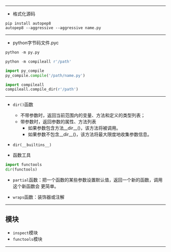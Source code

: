 

---


- 格式化源码
```
pip install autopep8
autopep8 --aggressive --aggressive name.py

```
---
- python字节码文件.pyc
```py
python -m py.py

python -m compileall r'/path'

import py_compile
py_compile.compile('/path/name.py')

import compileall
compileall.compile_dir(r'/path')

```






---

- `dir()`函数
    - 不带参数时，返回当前范围内的变量、方法和定义的类型列表；
    - 带参数时，返回参数的属性、方法列表
        - 如果参数包含方法__dir__()，该方法将被调用。
        - 如果参数不包含__dir__()，该方法将最大限度地收集参数信息。

- `dir(__builtins__)`


- 函数工具
```py
import functools
dir(functools)


```
- `partial`函数：把一个函数的某些参数设置默认值，返回一个新的函数，调用这个新函数会 更简单。

- `wraps`函数：装饰器或注解

---
## 模块
- `inspect`模块
- `functools`模块


---
